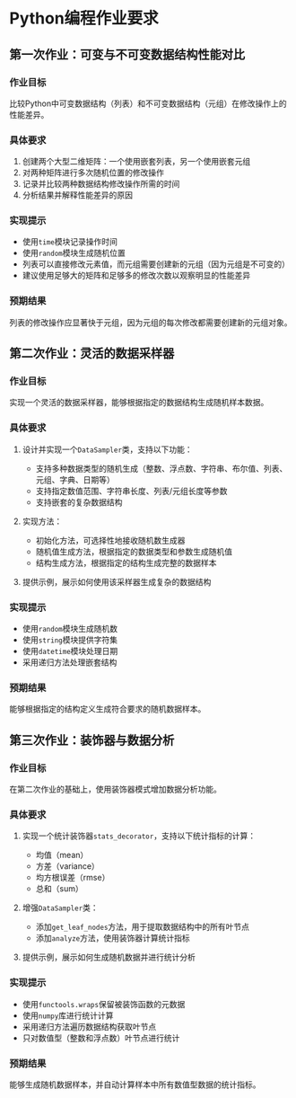 # Python编程作业要求


## 第一次作业：可变与不可变数据结构性能对比

### 作业目标
比较Python中可变数据结构（列表）和不可变数据结构（元组）在修改操作上的性能差异。

### 具体要求
1. 创建两个大型二维矩阵：一个使用嵌套列表，另一个使用嵌套元组
2. 对两种矩阵进行多次随机位置的修改操作
3. 记录并比较两种数据结构修改操作所需的时间
4. 分析结果并解释性能差异的原因

### 实现提示
- 使用`time`模块记录操作时间
- 使用`random`模块生成随机位置
- 列表可以直接修改元素值，而元组需要创建新的元组（因为元组是不可变的）
- 建议使用足够大的矩阵和足够多的修改次数以观察明显的性能差异

### 预期结果
列表的修改操作应显著快于元组，因为元组的每次修改都需要创建新的元组对象。

## 第二次作业：灵活的数据采样器

### 作业目标
实现一个灵活的数据采样器，能够根据指定的数据结构生成随机样本数据。

### 具体要求
1. 设计并实现一个`DataSampler`类，支持以下功能：
   - 支持多种数据类型的随机生成（整数、浮点数、字符串、布尔值、列表、元组、字典、日期等）
   - 支持指定数值范围、字符串长度、列表/元组长度等参数
   - 支持嵌套的复杂数据结构

2. 实现方法：
   - 初始化方法，可选择性地接收随机数生成器
   - 随机值生成方法，根据指定的数据类型和参数生成随机值
   - 结构生成方法，根据指定的结构生成完整的数据样本

3. 提供示例，展示如何使用该采样器生成复杂的数据结构

### 实现提示
- 使用`random`模块生成随机数
- 使用`string`模块提供字符集
- 使用`datetime`模块处理日期
- 采用递归方法处理嵌套结构

### 预期结果
能够根据指定的结构定义生成符合要求的随机数据样本。

## 第三次作业：装饰器与数据分析

### 作业目标
在第二次作业的基础上，使用装饰器模式增加数据分析功能。

### 具体要求
1. 实现一个统计装饰器`stats_decorator`，支持以下统计指标的计算：
   - 均值（mean）
   - 方差（variance）
   - 均方根误差（rmse）
   - 总和（sum）

2. 增强`DataSampler`类：
   - 添加`get_leaf_nodes`方法，用于提取数据结构中的所有叶节点
   - 添加`analyze`方法，使用装饰器计算统计指标

3. 提供示例，展示如何生成随机数据并进行统计分析

### 实现提示
- 使用`functools.wraps`保留被装饰函数的元数据
- 使用`numpy`库进行统计计算
- 采用递归方法遍历数据结构获取叶节点
- 只对数值型（整数和浮点数）叶节点进行统计

### 预期结果
能够生成随机数据样本，并自动计算样本中所有数值型数据的统计指标。
